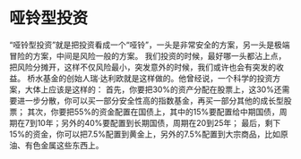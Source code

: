 # 哑铃型投资

“哑铃型投资”就是把投资看成一个“哑铃”，一头是非常安全的方案，另一头是极端冒险的方案，中间是风险一般的方案。
我们投资的时候，最好哪一头都沾上点，把风险分摊开，这样不仅风险最小，突发意外的时候，我们或许也会有突发的收益。
桥水基金的创始人瑞·达利欧就是这样做的。他曾经说，一个科学的投资方案，大体上应该是这样的：
首先，你要把30%的资产分配在股票上，这30%还需要进一步分散，你可以买一部分安全性高的指数基金，再买一部分其他的成长型股票；
其次，你要把55%的资金配置在国债上，其中的15%要配置给中期国债，周期在7到10年；另外的40%要配置到长期国债，周期在20到25年；
最后，剩下15%的资金，你可以把7.5%配置到黄金上，另外的7.5%配置到大宗商品，比如原油、有色金属这些东西上。